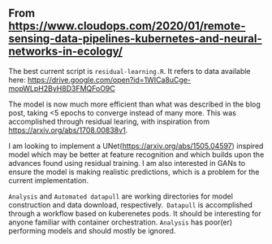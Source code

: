 ## From https://www.cloudops.com/2020/01/remote-sensing-data-pipelines-kubernetes-and-neural-networks-in-ecology/

The best current script is ``residual-learning.R``. It refers to data available here: https://drive.google.com/open?id=1WICa8uCge-mopWLpH2ByH8D3FMQFoO9C

The model is now much more efficient than what was described in the blog post, taking <5 epochs to converge instead of many more. This was accomplished through residual learing, with inspiration from https://arxiv.org/abs/1708.00838v1. 

I am looking to implement a UNet(https://arxiv.org/abs/1505.04597) inspired model which may be better at feature recognition and which builds upon the advances found using residual training. I am also interested in GANs to ensure the model is making realistic predictions, which is a problem for the current implementation.

```Analysis``` and ```Automated datapull``` are working directories for model construction and data download, respectively.``` Datapull``` is accomplished through a workflow based on kuberenetes pods. It should be interesting for anyone familiar with container orchestration. ```Analysis``` has poor(er) performing models and should mostly be ignored.
